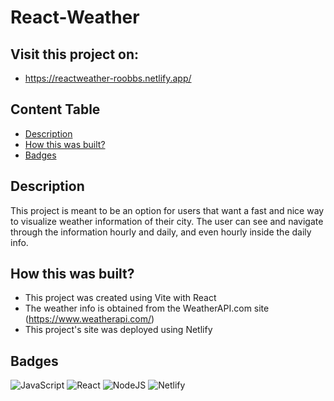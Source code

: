 # React-Weather

## Visit this project on:

- https://reactweather-roobbs.netlify.app/

## Content Table

- [Description](#description)
- [How this was built?](#how-this-was-built)
- [Badges](#Badges)

## Description

This project is meant to be an option for users that want a fast and nice way to visualize weather information of their city.
The user can see and navigate through the information hourly and daily, and even hourly inside the daily info.

## How this was built?

- This project was created using Vite with React
- The weather info is obtained from the WeatherAPI.com site (https://www.weatherapi.com/)
- This project's site was deployed using Netlify

## Badges

![JavaScript](https://img.shields.io/badge/javascript-%23323330.svg?style=for-the-badge&logo=javascript&logoColor=%23F7DF1E)
![React](https://img.shields.io/badge/react-%2320232a.svg?style=for-the-badge&logo=react&logoColor=%2361DAFB)
![NodeJS](https://img.shields.io/badge/node.js-6DA55F?style=for-the-badge&logo=node.js&logoColor=white)
![Netlify](https://img.shields.io/badge/netlify-%23000000.svg?style=for-the-badge&logo=netlify&logoColor=#00C7B7)
